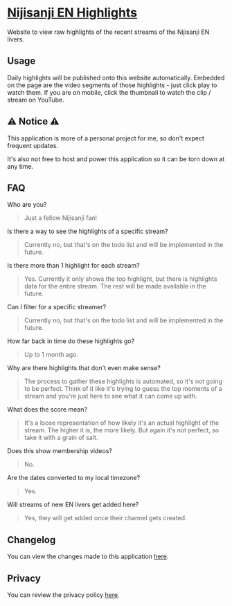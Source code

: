 # [Nijisanji EN Highlights](https://nijisanji-en-highlights.com)

Website to view raw highlights of the recent streams of the Nijisanji EN livers.

## Usage

Daily highlights will be published onto this website automatically. Embedded on the page are the video segments of those highlights - just click play to watch them. If you are on mobile, click the thumbnail to watch the clip / stream on YouTube.

## ⚠️ Notice ⚠️

This application is more of a personal project for me, so don't expect frequent updates.

It's also not free to host and power this application so it can be torn down at any time.

## FAQ

Who are you?
> Just a fellow Nijisanji fan!

Is there a way to see the highlights of a specific stream?
> Currently no, but that's on the todo list and will be implemented in the future.

Is there more than 1 highlight for each stream?
> Yes. Currently it only shows the top highlight, but there is highlights data for the entire stream. The rest will be made available in the future.

Can I filter for a specific streamer?
> Currently no, but that's on the todo list and will be implemented in the future.

How far back in time do these highlights go?
> Up to 1 month ago.

Why are there highlights that don't even make sense?
> The process to gather these highlights is automated, so it's not going to be perfect. Think of it like it's trying to guess the top moments of a stream and you're just here to see what it can come up with.

What does the score mean?
> It's a loose representation of how likely it's an actual highlight of the stream. The higher it is, the more likely. But again it's not perfect, so take it with a grain of salt.

Does this show membership videos?
> No.

Are the dates converted to my local timezone?
> Yes.

Will streams of new EN livers get added here?
> Yes, they will get added once their channel gets created.

## Changelog

You can view the changes made to this application [here](https://github.com/clovenski/nijisanji-en-highlights/blob/main/assets/CHANGELOG.md).

## Privacy

You can review the privacy policy [here](https://github.com/clovenski/nijisanji-en-highlights/blob/main/assets/PrivacyPolicy.md).

